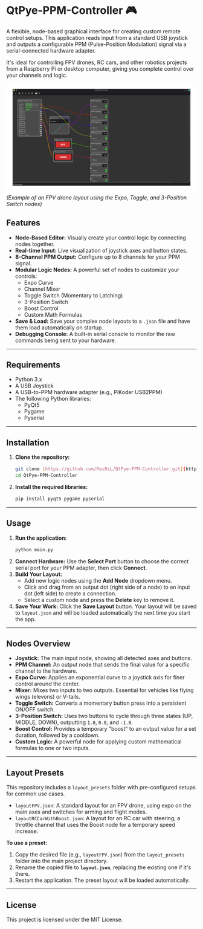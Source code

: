 # QtPye-PPM-Controller 🎮

A flexible, node-based graphical interface for creating custom remote control setups. This application reads input from a standard USB joystick and outputs a configurable PPM (Pulse-Position Modulation) signal via a serial-connected hardware adapter.

It's ideal for controlling FPV drones, RC cars, and other robotics projects from a Raspberry Pi or desktop computer, giving you complete control over your channels and logic.

![FPV Drone Layout](image_69a278.png)
*(Example of an FPV drone layout using the Expo, Toggle, and 3-Position Switch nodes)*

## Features

* **Node-Based Editor:** Visually create your control logic by connecting nodes together.
* **Real-time Input:** Live visualization of joystick axes and button states.
* **8-Channel PPM Output:** Configure up to 8 channels for your PPM signal.
* **Modular Logic Nodes:** A powerful set of nodes to customize your controls:
    * Expo Curve
    * Channel Mixer
    * Toggle Switch (Momentary to Latching)
    * 3-Position Switch
    * Boost Control
    * Custom Math Formulas
* **Save & Load:** Save your complex node layouts to a `.json` file and have them load automatically on startup.
* **Debugging Console:** A built-in serial console to monitor the raw commands being sent to your hardware.

---

## Requirements

* Python 3.x
* A USB Joystick
* A USB-to-PPM hardware adapter (e.g., PiKoder USB2PPM)
* The following Python libraries:
    * PyQt5
    * Pygame
    * Pyserial

---

## Installation

1.  **Clone the repository:**
    ```bash
    git clone [https://github.com/Rec0iL/QtPye-PPM-Controller.git](https://github.com/Rec0iL/QtPye-PPM-Controller.git)
    cd QtPye-PPM-Controller
    ```

2.  **Install the required libraries:**
    ```bash
    pip install pyqt5 pygame pyserial
    ```

---

## Usage

1.  **Run the application:**
    ```bash
    python main.py
    ```
2.  **Connect Hardware:** Use the **Select Port** button to choose the correct serial port for your PPM adapter, then click **Connect**.
3.  **Build Your Layout:**
    * Add new logic nodes using the **Add Node** dropdown menu.
    * Click and drag from an output dot (right side of a node) to an input dot (left side) to create a connection.
    * Select a custom node and press the **Delete** key to remove it.
4.  **Save Your Work:** Click the **Save Layout** button. Your layout will be saved to `layout.json` and will be loaded automatically the next time you start the app.

---

## Nodes Overview

* **Joystick:** The main input node, showing all detected axes and buttons.
* **PPM Channel:** An output node that sends the final value for a specific channel to the hardware.
* **Expo Curve:** Applies an exponential curve to a joystick axis for finer control around the center.
* **Mixer:** Mixes two inputs to two outputs. Essential for vehicles like flying wings (elevons) or V-tails.
* **Toggle Switch:** Converts a momentary button press into a persistent ON/OFF switch.
* **3-Position Switch:** Uses two buttons to cycle through three states (UP, MIDDLE, DOWN), outputting `1.0`, `0.0`, and `-1.0`.
* **Boost Control:** Provides a temporary "boost" to an output value for a set duration, followed by a cooldown.
* **Custom Logic:** A powerful node for applying custom mathematical formulas to one or two inputs.

---

## Layout Presets

This repository includes a `layout_presets` folder with pre-configured setups for common use cases.

* `layoutFPV.json`: A standard layout for an FPV drone, using expo on the main axes and switches for arming and flight modes.
* `layoutRCCarWithBoost.json`: A layout for an RC car with steering, a throttle channel that uses the Boost node for a temporary speed increase.

**To use a preset:**

1.  Copy the desired file (e.g., `layoutFPV.json`) from the `layout_presets` folder into the main project directory.
2.  Rename the copied file to **`layout.json`**, replacing the existing one if it's there.
3.  Restart the application. The preset layout will be loaded automatically.

---

## License

This project is licensed under the MIT License.

